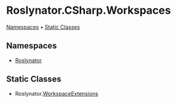 # Roslynator\.CSharp\.Workspaces

[Namespaces](#namespaces) &#x2022; [Static Classes](#static-classes)

## Namespaces

* [Roslynator](../../docs/api/Roslynator/README.md)

## Static Classes

* Roslynator\.[WorkspaceExtensions](../../docs/api/Roslynator/WorkspaceExtensions/README.md)
